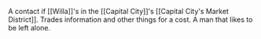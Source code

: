 A contact if [[Willa]]'s in the [[Capital City]]'s [[Capital City's Market District]]. Trades information and other things for a cost. A man that likes to be left alone.
